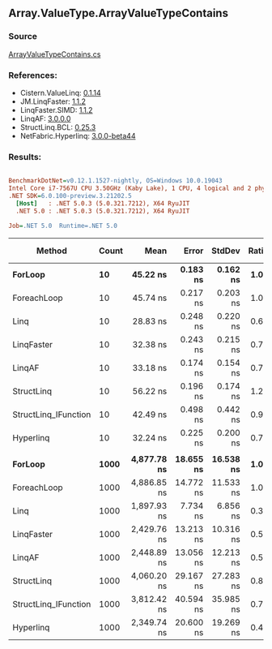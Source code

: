 ﻿## Array.ValueType.ArrayValueTypeContains

### Source
[ArrayValueTypeContains.cs](../LinqBenchmarks/Array/ValueType/ArrayValueTypeContains.cs)

### References:
- Cistern.ValueLinq: [0.1.14](https://www.nuget.org/packages/Cistern.ValueLinq/0.1.14)
- JM.LinqFaster: [1.1.2](https://www.nuget.org/packages/JM.LinqFaster/1.1.2)
- LinqFaster.SIMD: [1.1.2](https://www.nuget.org/packages/LinqFaster.SIMD/1.0.3)
- LinqAF: [3.0.0.0](https://www.nuget.org/packages/LinqAF/3.0.0.0)
- StructLinq.BCL: [0.25.3](https://www.nuget.org/packages/StructLinq.BCL/0.25.3)
- NetFabric.Hyperlinq: [3.0.0-beta44](https://www.nuget.org/packages/NetFabric.Hyperlinq/3.0.0-beta44)

### Results:
``` ini

BenchmarkDotNet=v0.12.1.1527-nightly, OS=Windows 10.0.19043
Intel Core i7-7567U CPU 3.50GHz (Kaby Lake), 1 CPU, 4 logical and 2 physical cores
.NET SDK=6.0.100-preview.3.21202.5
  [Host]   : .NET 5.0.3 (5.0.321.7212), X64 RyuJIT
  .NET 5.0 : .NET 5.0.3 (5.0.321.7212), X64 RyuJIT

Job=.NET 5.0  Runtime=.NET 5.0  

```
|               Method | Count |        Mean |     Error |    StdDev | Ratio |  Gen 0 | Gen 1 | Gen 2 | Allocated |
|--------------------- |------ |------------:|----------:|----------:|------:|-------:|------:|------:|----------:|
|              **ForLoop** |    **10** |    **45.22 ns** |  **0.183 ns** |  **0.162 ns** |  **1.00** |      **-** |     **-** |     **-** |         **-** |
|          ForeachLoop |    10 |    45.74 ns |  0.217 ns |  0.203 ns |  1.01 |      - |     - |     - |         - |
|                 Linq |    10 |    28.83 ns |  0.248 ns |  0.220 ns |  0.64 |      - |     - |     - |         - |
|           LinqFaster |    10 |    32.38 ns |  0.243 ns |  0.215 ns |  0.72 |      - |     - |     - |         - |
|               LinqAF |    10 |    33.18 ns |  0.174 ns |  0.154 ns |  0.73 |      - |     - |     - |         - |
|           StructLinq |    10 |    56.22 ns |  0.196 ns |  0.174 ns |  1.24 | 0.0153 |     - |     - |      32 B |
| StructLinq_IFunction |    10 |    42.49 ns |  0.498 ns |  0.442 ns |  0.94 |      - |     - |     - |         - |
|            Hyperlinq |    10 |    32.24 ns |  0.225 ns |  0.200 ns |  0.71 |      - |     - |     - |         - |
|                      |       |             |           |           |       |        |       |       |           |
|              **ForLoop** |  **1000** | **4,877.78 ns** | **18.655 ns** | **16.538 ns** |  **1.00** |      **-** |     **-** |     **-** |         **-** |
|          ForeachLoop |  1000 | 4,886.85 ns | 14.772 ns | 11.533 ns |  1.00 |      - |     - |     - |         - |
|                 Linq |  1000 | 1,897.93 ns |  7.734 ns |  6.856 ns |  0.39 |      - |     - |     - |         - |
|           LinqFaster |  1000 | 2,429.76 ns | 13.213 ns | 10.316 ns |  0.50 |      - |     - |     - |         - |
|               LinqAF |  1000 | 2,448.89 ns | 13.056 ns | 12.213 ns |  0.50 |      - |     - |     - |         - |
|           StructLinq |  1000 | 4,060.20 ns | 29.167 ns | 27.283 ns |  0.83 | 0.0153 |     - |     - |      32 B |
| StructLinq_IFunction |  1000 | 3,812.42 ns | 40.594 ns | 35.985 ns |  0.78 |      - |     - |     - |         - |
|            Hyperlinq |  1000 | 2,349.74 ns | 20.600 ns | 19.269 ns |  0.48 |      - |     - |     - |         - |
